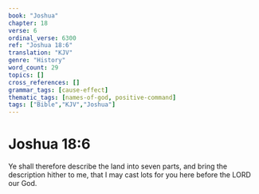 ```yaml
---
book: "Joshua"
chapter: 18
verse: 6
ordinal_verse: 6300
ref: "Joshua 18:6"
translation: "KJV"
genre: "History"
word_count: 29
topics: []
cross_references: []
grammar_tags: [cause-effect]
thematic_tags: [names-of-god, positive-command]
tags: ["Bible","KJV","Joshua"]
---
```


# Joshua 18:6

Ye shall therefore describe the land into seven parts, and bring the description hither to me, that I may cast lots for you here before the LORD our God.
